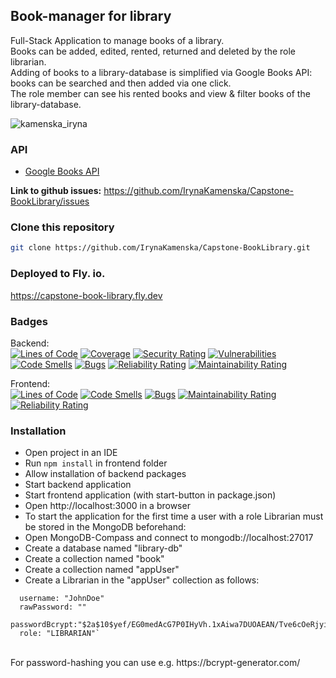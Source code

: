 <div >
  <h2>Book-manager for library</h2>
  <p>Full-Stack Application to manage books of a library. <br>Books can be added, edited, rented, returned and deleted by the role librarian. 
  <br>Adding of books to a library-database is simplified via Google Books API: books can be searched and then added via one click. 
  <br>The role member can see his rented books and view & filter books of the library-database.</p>
</div>

![kamenska_iryna](https://user-images.githubusercontent.com/113827378/208393913-e22f7b85-f0a2-4213-9769-c28d38a7fb04.gif)

### API

- [Google Books API](https://developers.google.com/books/docs/v1/using)

**Link to github issues:**
https://github.com/IrynaKamenska/Capstone-BookLibrary/issues

### Clone this repository

```bash
git clone https://github.com/IrynaKamenska/Capstone-BookLibrary.git
```

### Deployed to Fly. io.
https://capstone-book-library.fly.dev


### Badges
Backend: <br>
[![Lines of Code](https://sonarcloud.io/api/project_badges/measure?project=irynakamenska-1_Capstone-BookLibrary-backend&metric=ncloc)](https://sonarcloud.io/summary/new_code?id=irynakamenska-1_Capstone-BookLibrary-backend)
[![Coverage](https://sonarcloud.io/api/project_badges/measure?project=irynakamenska-1_Capstone-BookLibrary-backend&metric=coverage)](https://sonarcloud.io/summary/new_code?id=irynakamenska-1_Capstone-BookLibrary-backend)
[![Security Rating](https://sonarcloud.io/api/project_badges/measure?project=irynakamenska-1_Capstone-BookLibrary-backend&metric=security_rating)](https://sonarcloud.io/summary/new_code?id=irynakamenska-1_Capstone-BookLibrary-backend)
[![Vulnerabilities](https://sonarcloud.io/api/project_badges/measure?project=irynakamenska-1_Capstone-BookLibrary-backend&metric=vulnerabilities)](https://sonarcloud.io/project/overview?id=irynakamenska-1_Capstone-BookLibrary-backend)
[![Code Smells](https://sonarcloud.io/api/project_badges/measure?project=irynakamenska-1_Capstone-BookLibrary-backend&metric=code_smells)](https://sonarcloud.io/summary/new_code?id=irynakamenska-1_Capstone-BookLibrary-backend)
[![Bugs](https://sonarcloud.io/api/project_badges/measure?project=irynakamenska-1_Capstone-BookLibrary-backend&metric=bugs)](https://sonarcloud.io/summary/new_code?id=irynakamenska-1_Capstone-BookLibrary-backend)
[![Reliability Rating](https://sonarcloud.io/api/project_badges/measure?project=irynakamenska-1_Capstone-BookLibrary-backend&metric=reliability_rating)](https://sonarcloud.io/summary/new_code?id=irynakamenska-1_Capstone-BookLibrary-backend)
[![Maintainability Rating](https://sonarcloud.io/api/project_badges/measure?project=irynakamenska-1_Capstone-BookLibrary-backend&metric=sqale_rating)](https://sonarcloud.io/summary/new_code?id=irynakamenska-1_Capstone-BookLibrary-backend)
<br>


Frontend:<br>
[![Lines of Code](https://sonarcloud.io/api/project_badges/measure?project=irynakamenska-1_Capstone-BookLibrary-frontend&metric=ncloc)](https://sonarcloud.io/summary/new_code?id=irynakamenska-1_Capstone-BookLibrary-frontend)
[![Code Smells](https://sonarcloud.io/api/project_badges/measure?project=irynakamenska-1_Capstone-BookLibrary-frontend&metric=code_smells)](https://sonarcloud.io/summary/new_code?id=irynakamenska-1_Capstone-BookLibrary-frontend)
[![Bugs](https://sonarcloud.io/api/project_badges/measure?project=irynakamenska-1_Capstone-BookLibrary-frontend&metric=bugs)](https://sonarcloud.io/summary/new_code?id=irynakamenska-1_Capstone-BookLibrary-frontend)
[![Maintainability Rating](https://sonarcloud.io/api/project_badges/measure?project=irynakamenska-1_Capstone-BookLibrary-frontend&metric=sqale_rating)](https://sonarcloud.io/summary/new_code?id=irynakamenska-1_Capstone-BookLibrary-frontend)
[![Reliability Rating](https://sonarcloud.io/api/project_badges/measure?project=irynakamenska-1_Capstone-BookLibrary-frontend&metric=reliability_rating)](https://sonarcloud.io/summary/new_code?id=irynakamenska-1_Capstone-BookLibrary-frontend)

### Installation

- Open project in an IDE <br>
- Run `npm install` in frontend folder <br>
- Allow installation of backend packages <br>
- Start backend application <br>
- Start frontend application (with start-button in package.json)<br>
- Open http://localhost:3000 in a browser <br>
- To start the application for the first time a user with a role Librarian must be stored in the MongoDB beforehand:<br>
- Open MongoDB-Compass and connect to mongodb://localhost:27017<br>
- Create a database named "library-db"<br>
- Create a collection named "book"<br>
- Create a collection named "appUser"<br>
- Create a Librarian in the "appUser" collection as follows:<br>

``` _id: 6390cfae035b1f6382de17b7
  username: "JohnDoe"
  rawPassword: ""
  passwordBcrypt:"$2a$10$yef/EG0medAcG7P0IHyVh.1xAiwa7DUOAEAN/Tve6cOeRjyi2CioK"
  role: "LIBRARIAN"`
  ```

<br>
  For password-hashing you can use e.g. https://bcrypt-generator.com/<br>



